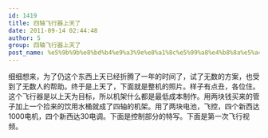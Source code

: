 ```yaml
---
id: 1419
title: 四轴飞行器上天了
date: 2011-09-14 02:44:48
author: 5
group: 四轴飞行器上天了
post_name: %e5%9b%9b%e8%bd%b4%e9%a3%9e%e8%a1%8c%e5%99%a8%e4%b8%8a%e5%a4%a9%e4%ba%86
---
```


细细想来，为了仍这个东西上天已经折腾了一年的时间了，试了无数的方案，也受到了无数人的帮助。终于是上天了，下面就是整机的照片。样子有点丑，各位住。这个飞行器是以上天为目标，所以机架什么都是最低成本制作。用两块钱买来的管子加上一个捡来的饮用水桶就成了四轴的机架。用了两块电池，飞控，四个新西达1000电机，四个新西达30电调。下面是控制部分的特写。下面是第一次飞行视频。